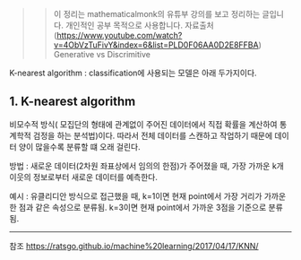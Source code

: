 
>> 이 정리는 mathematicalmonk의 유튜부 강의를 보고 정리하는 글입니다. 개인적인 공부 목적으로 
>> 사용합니다. 
>> 자료출처(https://www.youtube.com/watch?v=4ObVzTuFivY&index=6&list=PLD0F06AA0D2E8FFBA)   
Generative vs Discrimitive


K-nearest algorithm : classification에 사용되는 모델은 아래 두가지이다.

## 1. K-nearest algorithm
비모수적 방식( 모집단의 형태에 관계없이 주어진 데이터에서 직접 확률을 계산하여 통계학적 검정을 하는 분석법)이다. 따라서 전체 데이터를 스캔하고 작업하기 때문에 데이터 양이 많을수록 분류할 떄 오래 걸린다.

방법 : 새로운 데이터(2차원 좌표상에서 임의의 한점)가 주어졌을 때, 가장 가까운 k개 이웃의 정보로부터 새로운 데이터를 예측한다.

예시 : 유클리디안 방식으로 접근했을 때, k=1이면 현재 point에서 가장 거리가 가까운 한 점과 같은 속성으로 분류됨. k=3이면 현재 point에서 가까운 3점을 기준으로 분류됨. 



------------------------------------------------------------------


참조
   https://ratsgo.github.io/machine%20learning/2017/04/17/KNN/
